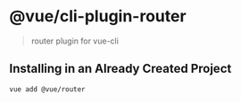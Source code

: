 # @vue/cli-plugin-router

> router plugin for vue-cli

## Installing in an Already Created Project

``` sh
vue add @vue/router
```
